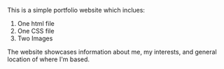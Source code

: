 This is a simple portfolio website which inclues:
  1. One html file
  2. One CSS file
  3. Two Images
 
 The website showcases information about me, my interests, and general location of where I'm based.
